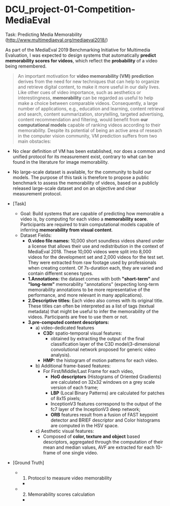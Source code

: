 # DCU_project-01-Competition-MediaEval

Task: Predicting Media Memorability
(http://www.multimediaeval.org/mediaeval2018/)

As part of the MediaEval 2019 Benchmarking Initiative for Multimedia Evaluation, I was expected to design systems that automatically **predict memorability scores for videos**, which reflect the **probability** of a video being remembered. 

> An important motivation for **video memorability (VM) prediction** derives from the need for new techniques that can help to organize and retrieve digital content, to make it more useful in our daily lives. Like other cues of video importance, such as aesthetics or interestingness, **memorability** can be regarded as useful to help make a choice between comparable videos. Consequently, a large number of applications, e.g., education and learning, content retrieval and search, content summarization, storytelling, targeted advertising, content recommendation and filtering, would benefit from **our computational models** capable of ranking videos according to their memorability. Despite its potential of being an active area of reseach in the computer vision community, VM prediction suffers from two main obstacles:
 - No clear definition of VM has been established, nor does a common and unified protocol for its measurement exist, contrary to what can be found in the literature for image memorability.
 - No large-scale dataset is available, for the community to build our models. The purpose of this task is therefore to propose a public benchmark to assess the memorability of videos, based on a publicly released large-scale dataset and on an objective and clear measurement protocol.
 - [Task]
   - Goal: Build systems that are capable of predicting how memorable a video is, by computing for each video a **memorability score**. Participants are required to train computational models capable of inferring **memorability from visual content**. 
   - Dataset Fields:
     - __0.video file names:__ 10,000 short soundless videos shared under a license that allows their use and redistribution in the context of MediaEval 2018. These 10,000 videos were split into 8,000 videos for the development set and 2,000 videos for the test set. They were extracted from raw footage used by professionals when creating content. Of 7s-duration each, they are varied and contain different scenes types. 
     - __1.Annotations:__ the dataset comes with both **"short-term"** and **"long-term"** memorability "annotations" (expecting long-term memorability annotations to be more representative of the performance, and more relevant in many applications).
     - __2.Descriptive titles:__ Each video also comes with its original title. These titles can often be interpreted as a list of tags (textual metadata) that might be useful to infer the memorability of the videos. Participants are free to use them or not.
     - __3.pre-computed content descriptors:__ 
       - a) video-dedicated features
         - **C3D:** spatio-temporal visual features:
           - obtained by extracting the output of the final classification layer of the C3D model(3-dimensional convolutional network proposed for generic video analysis).
         - **HMP:** the histogram of motion patterns for each video.
       - b) Additional frame-based features:
         - For First/Middle/Last Frame for each video,
           - **HoG descriptors** (Histograms of Oriented Gradients) are calculated on 32x32 windows on a grey scale version of each frame; 
           - **LBP** (Local Binary Patterns) are calculated for patches of 8x15 pixels; 
           - InceptionV3 features correspond to the output of the fc7 layer of the InceptionV3 deep network; 
           - **ORB** features result from a fusion of FAST keypoint detector and BRIEF descriptor and Color histograms are computed in the HSV space.
       - c) Aesthetic visual features:
         - Composed of **color, texture and object** based descriptors, aggregated through the computation of their mean and median values, AVF are extracted for each 10-frame of one single video.

 - [Ground Truth]
   - 1. Protocol to measure video memorability
     - 
   - 2. Memorability scores calculation
     - 












































